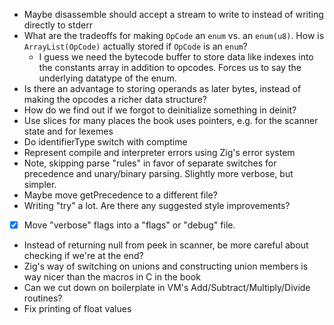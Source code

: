 - Maybe disassemble should accept a stream to write to instead of writing directly to stderr
- What are the tradeoffs for making `OpCode` an `enum` vs. an `enum(u8)`. How is `ArrayList(OpCode)` actually stored if `OpCode` is an `enum`?
    - I guess we need the bytecode buffer to store data like indexes into the constants array in addition to opcodes. Forces us to say the underlying datatype of the enum.
- Is there an advantage to storing operands as later bytes, instead of making the opcodes a richer data structure?
- How do we find out if we forgot to deinitialize something in deinit?
- Use slices for many places the book uses pointers, e.g. for the scanner state and for lexemes
- Do identifierType switch with comptime
- Represent compile and interpreter errors using Zig's error system
- Note, skipping parse "rules" in favor of separate switches for precedence and unary/binary parsing. Slightly more verbose, but simpler.
- Maybe move getPrecedence to a different file?
- Writing "try" a lot. Are there any suggested style improvements?
- [x] Move "verbose" flags into a "flags" or "debug" file.
- Instead of returning null from peek in scanner, be more careful about checking if we're at the end?
- Zig's way of switching on unions and constructing union members is way nicer than the macros in C in the book
- Can we cut down on boilerplate in VM's Add/Subtract/Multiply/Divide routines?
- Fix printing of float values
